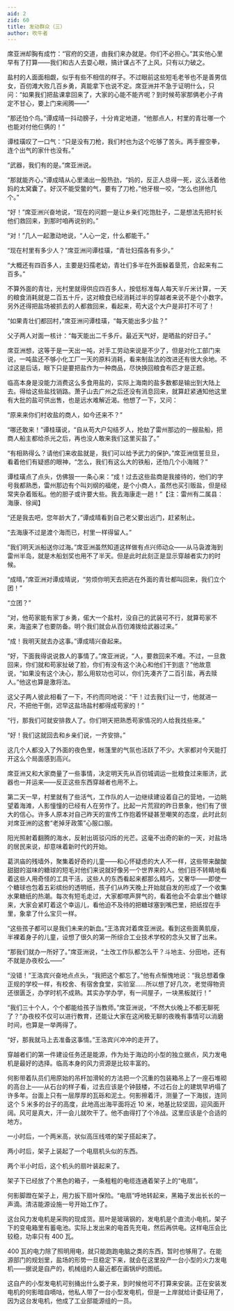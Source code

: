 ```yaml
---
aid: 2
zid: 60
title: 发动群众（三）
author: 吹牛者
---
```


席亚洲却胸有成竹：“官府的交道，由我们来办就是。你们不必担心。”其实他心里早有了打算——我们和古人去耍心眼，搞计谋占不了上风，只有以力破之。

盐村的人面面相觑，似乎有些不相信的样子。不过眼前这些短毛老爷也不是善男信女，百仞滩大败几百乡勇，真能拿下也说不定。席亚洲并不急于证明什么，只问：“如果我们把盐课拿回来了，大家的心能不能齐呢？到时候苟家那俩老小子肯定不甘心，要上门来闹腾——”

“那还怕个鸟。”谭成晴一抖动膀子，十分肯定地道，“他那点人，村里的青壮哪一个也能对付他仨俩的！”

谭桂璜叹了一口气：“只是没有刀枪，我们村也为这个吃够了苦头。两手握空拳，连个出气的家什也没有。”

“武器，我们有的是。”席亚洲说。

“那就能齐心，”谭成晴从心里涌出一股热劲，“妈的，反正人总得一死，这么活着他妈的太窝囊了。好汉不能受鳖的气，要有了刀枪，”他牙根一咬，“怎么也拼他几个。”

“好！”席亚洲兴奋地说，“现在的问题一是让乡亲们吃饱肚子，二是想法先把村长他们救回来，到那时咱再说别的。”

“对！”几人一起激动地说，“人心一定，什么都能干。”

“现在村里有多少人？”席亚洲问谭桂璜，“青壮妇孺各有多少。”

“大概还有四百多人，主要是妇孺老幼，青壮们多半在外面躲着垦荒，合起来有二百多。”

不算外面的青壮，光村里就得供应四百多人，按低标准每人每天半斤米计算，一天的粮食消耗就是二百五十斤，这对粮食已经消耗过半的穿越者来说不是个小数字。另外还得把盐场被抓去的人都救回来，看起来，苟大这个大户是非打不可了！

“如果青壮们都回村，”席亚洲问谭桂璜，“每天能出多少盐？”

父子两人对面一核计：“每天能出二千多斤。最近天气好，是晒盐的好日子。”

席亚洲想，这等于是一天出一吨，对手工劳动来说是不少了，但是对化工部门来说，一吨盐还不够小化工厂一天的原料消耗，看来制盐法的改进还有很大余地。不过这是后话，眼下只是要把盐作为一种商品，尽快换回粮食布匹才是正题。

临高本身是没能力消费这么多食用盐的，实际上海南的盐多数都是输出到大陆上去。得给这些盐找销路。萧子山去广州之后还没有消息回来，就算赶紧通知他这里有大批的盐可供出售，也是远水难解近渴。他想了一下，又问：

“原来来你们村收盐的商人，如今还来不？”

“哪还敢来！”谭桂璜说，“自从苟大户勾结歹人，抢劫了雷州那边的一艘盐船，把商人船主都给杀光之后，再也没人敢来我们这里买盐了。”

“有相熟得么？请他们来收盐就是，我们可以给予武力的保护。”席亚洲信誓旦旦，看着他们有疑惑的眼神，“怎么，我们有这么大的铁船，还怕几个小海贼？”

谭桂璜点了点头，仿佛狠一一条心来：“成！过去这些盐商是我接待的，他们的字号我都熟悉，雷州那边有个叫刘纲的福佬，是个小商人，虽然也买引贩盐，但是经常夹杂着贩私。他的胆子或许要大些。我去海康走一趟！”【注：雷州有二属县：海康、徐闻】

“还是我去吧，您年龄大了，”谭成晴看到自己老父要出远门，赶紧制止。

“去海康不过是渡个海而已，村里一样得留人。”

“我们明天派船送你过海。”席亚洲虽然知道这样做有点兴师动众——从马袅渡海到雷州半岛，就是木船划奖也用不了半天。但是此时此刻正是显示穿越者实力的时候。

“成晴，”席亚洲对谭成晴说，“劳烦你明天去把逃在外面的青壮都叫回来，我们立个团！”

“立团？”

“对，他苟家能有家丁乡勇，偌大一个盐村，没自己的武装可不行，就算苟家不来，海盗来了也要防备。明个我们就会从百仞滩拨给武器过来。”

“成！我明天就去办这事。”谭成晴兴奋起来。

“好，下面我得说说救人的事情了。”席亚洲说，“人，要救回来不难。不过，一旦救回来，你们就和苟家扯破了脸，你们有没有这个决心和他们干到底？”他故意说，“如果没有这个决心，那么用软功也可以，你们先凑齐了二百引盐，再去赎人。”他这也算是激将法。

这父子两人彼此相看了一下，不约而同地说：“干！过去我们让一寸，他就进一尺，不把他干倒，迟早这盐场盐村都得成苟家的！”

“行，那我们可就安排救人了。你们明天把熟悉苟家情况的人给我找些来。”

“好！我们这就回去和乡亲们说，一齐安排。”

这几个人都没入了外面的夜色里，帐篷里的气氛也活跃了不少。大家都对今天能打开这么个局面感到高兴。

席亚洲又和大家商量了一些事情，决定明天先从百仞城调运一批粮食过来赈济，武器也一并运来——反正这些东西穿越者也用不上。

第二天一早，村里就有了些活气，工作队的人一边继续建设着自己的营地，一边眺望着海滩，人影憧憧的已经有人在劳作了。比起一片荒寂的昨日景象，他们有了很大的信心。许多人原本对自己昨天的宣传工作抱着怀疑甚至嘲笑的态度，此时此刻对席亚洲的这套“老掉牙政策”心服口服。

阳光照射着翻腾的海水，反射出斑驳闪烁的光芒。这毫不出奇的新的一天，对盐场的居民来说，却意味着新时代的开始。

葛洪庙的残墙外，聚集着好奇的儿童——和心怀疑虑的大人不一样，这些带来酸酸甜甜的滋味的糖球的短毛对他们来说就好像另一个世界来的人。他们目不转睛地看着这些人用奇怪的工具干活，这些人的东西看起来都那么精巧，又奢华——即使一个糖球也包着五彩缤纷的透明纸，孩子们从昨天晚上开始就自发的形成了一个收集水果糖纸的热潮。每次有短毛走过，大家都噤声屏气的，看着他会不会拿出个糖球来，大家会紧盯着这个幸运儿，看他迫不及待的把糖球塞到嘴巴里，把纸捏在手里，象拿了什么宝贝一样。

“这些孩子都可以是我们未来的新血。”王洛宾对着席亚洲说。看到这些面黄肌瘦，半裸着身子的儿童，设想了很久的第一所综合工业技术学校的念头又冒了出来。

“那我们就办一所好了。”席亚洲说，“土改工作队都怎么干？斗地主、分田地，还有不就是办夜校么——”

“没错！”王洛宾兴奋地点点头，“我把这个都忘了。”他有点惭愧地说：“我总想着像正规的学校一样，有校舍、有宿舍食堂，实验室……所以想了好几次，老觉得物资还很匮乏，办学时机不成熟。其实办学办学，有一间屋子，一块黑板就行！”

“我们三十个人，个个都能给孩子当教师。”席亚洲说，“不然大伙晚上不都无聊死了？”办夜校不仅可以进行教育，还能让大家在这闲极无聊的夜晚有事情可以消磨时间，也算是一举两得了。

“好，那我就马上去准备这事情。”王洛宾兴冲冲的走开了。

穿越者们的第一件建设任务还是能源，作为处于海边的小型的独立据点，风力发电机是最好的选择。临高本身的风力资源是比较丰富的。

何影带着队员们用原始的吊杆加滑轮的方法把一个沉重的包装箱吊上了一座石堆砌的高台上——从石台的样子看，过去应该是个钟鼓楼，不过石台上的建筑早坍塌了许多年。台面上只有一层厚厚的瓦砾和泥土。何影擦着汗，测量了一下海拔，连同这个 5 米多的台子的高度，此地高出海平面将近 10 米，地基比较坚固，迎风面开阔。风可是真大，汗一会儿就吹干了。他不由得打了个冷战。这里应该是个合适的地方。

一小时后，一个两米高，状似高压线塔的架子搭起来了。

两小时后，架子上装起了一个电扇机头似的东西。

两个半小时后，这个机头的扇叶装起来了。

架子下已经放了个黑色的箱子，一条粗粗的电缆连通着架子上的“电扇”。

何影脚蹬在架子上，用力扳下扇叶保险。“电扇”呼地转起来，黑箱子发出长长的一声滴。清洁能源设施一号开始工作了。

这台风力发电机是采购的现成货。扇叶是玻璃钢的，发电机是个直流小电机，架子下的变电箱里有蓄电池。实际上发出来的电首先充电，然后再供电。这样电压会比较稳，功率只有 400 瓦。

400 瓦的电力除了照明用电，就只能跑跑电脑之类的东西，暂时也够用了。在能源部门的规划里，盐场的形势一旦稳定下来，就会在这里投产一台小型的火力发电机——据说是自产的，机械组的人最近都在画锅炉的图纸。

这自产的小型发电机可别捅出什么娄子来，到时候他可不打算来安装。正在安装发电机的何影暗自嘀咕，他私人带了一台小型发电机，但是一上岸就给计委征用了，因为这台发电机，他成了工业部能源组的一员。
